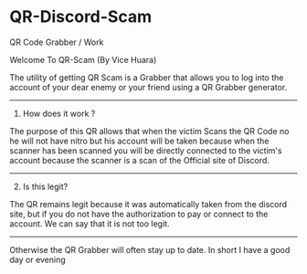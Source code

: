 # QR-Discord-Scam
QR Code Grabber / Work

Welcome To QR-Scam (By Vice Huara)

The utility of getting QR Scam is a Grabber 
that allows you to log into the account 
of your dear enemy or your friend using 
a QR Grabber generator.
_____________________________________________________________________________

1) How does it work ?

The purpose of this QR allows that when the victim Scans the QR Code 
no he will not have nitro but his account will be taken because when 
the scanner has been scanned you will be directly connected to the victim's 
account because the scanner is a scan of the Official site of Discord.
_____________________________________________________________________________

2) Is this legit?

The QR remains legit because it was automatically taken from the discord site, 
but if you do not have the authorization to pay or connect to the account. 
We can say that it is not too legit.

__________________________________________________________________________________________

Otherwise the QR Grabber will often stay up to date. In short I have a good day or evening
